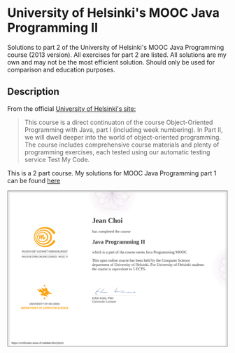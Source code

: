 # University of Helsinki's MOOC Java Programming II
Solutions to part 2 of the University of Helsinki's MOOC Java Programming course (2013 version). All exercises for part 2 are listed.
All solutions are my own and may not be the most efficient solution. Should only be used for comparison and education
purposes. 

## Description
From the official [University of Helsinki's site: ](https://moocfi.github.io/courses/2013/programming-part-2/)

> This course is a direct continuaton of the course Object-Oriented Programming with Java, part I (including week numbering). In Part II, we will dwell deeper into the world of object-oriented programming. The course includes comprehensive course materials and plenty of programming exercises, each tested using our automatic testing service Test My Code.

This is a 2 part course. My solutions for MOOC Java Programming part 1 can be found [here]([#](https://github.com/jeanchoi62/mooc-java-programming-i/))

![Jean Choi MOOC II Completion Certificate](certificate-java-programming-ii.png)

